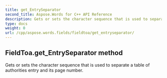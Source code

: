 ```yaml
---
title: get_EntrySeparator
second_title: Aspose.Words for C++ API Reference
description: Gets or sets the character sequence that is used to separate a table of authorities entry and its page number. 
type: docs
weight: 0
url: /cpp/aspose.words.fields/fieldtoa/get_entryseparator/
---
```

## FieldToa.get_EntrySeparator method


Gets or sets the character sequence that is used to separate a table of authorities entry and its page number. 


